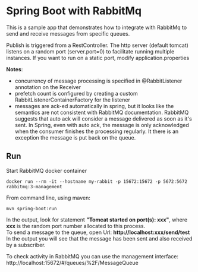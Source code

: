 # Spring Boot with RabbitMq

This is a sample app that demonstrates how to integrate with RabbitMq to send 
and receive messages from specific queues.

Publish is triggered from a RestController. 
The http server (default tomcat) listens on a random port (server.port=0) to facilitate running multiple instances.
If you want to run on a static port, modify application.properties

**Notes**:
- concurrency of message processing is specified in @RabbitListener annotation on the Receiver
- prefetch count is configured by creating a custom RabbitListenerContainerFactory for the listener
- messages are ack-ed automatically in spring, but it looks like the semantics are not consistent with RabbitMQ documentation.
  RabbitMQ suggests that auto ack will consider a message delivered as soon as it's sent. In Spring, even with auto ack,
  the message is only acknowledged when the consumer finishes the processing regularly. It there is an exception the message is put back on the queue.

## Run
Start RabbitMQ docker container
```aidl
docker run --rm -it --hostname my-rabbit -p 15672:15672 -p 5672:5672 rabbitmq:3-management
```
From command line, using maven:
```aidl
mvn spring-boot:run
```
In the output, look for statement **"Tomcat started on port(s): xxx"**, where **xxx** is the random port number 
allocated to this process.  
To send a message to the queue, open Url: **http://localhost:xxx/send/test**  
In the output you will see that the message has been sent and also received by a subscriber.  
  
To check activity in RabbitMQ you can use the management interface: http://localhost:15672/#/queues/%2F/MessageQueue


